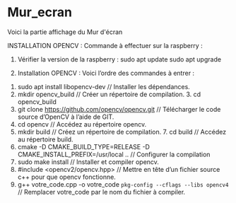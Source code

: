 # Mur_ecran
Voici la partie affichage du Mur d'écran

INSTALLATION OPENCV : 
Commande à effectuer sur la raspberry : 
1) Vérifier la version de la raspberry : 
sudo apt update 
sudo apt upgrade 

2) Installation OPENCV : 
Voici l’ordre des commandes à entrer : 
1. sudo apt install libopencv-dev // Installer les dépendances. 
2. mkdir opencv_build // Créer un répertoire de compilation. 3. cd opencv_build 
4. git clone https://github.com/opencv/opencv.git // Télécharger le code source d’OpenCV à l’aide de GIT. 
5. cd opencv // Accédez au répertoire opencv. 
6. mkdir build // Créez un répertoire de compilation. 7. cd build // Accédez au répertoire build. 
8. cmake -D CMAKE_BUILD_TYPE=RELEASE -D 
CMAKE_INSTALL_PREFIX=/usr/local .. // Configurer la compilation 
9. sudo make install // Installer et compiler opencv. 
10. #include <opencv2/opencv.hpp> // Mettre en tête d’un fichier source c++ pour que opencv fonctionne. 
11. g++ votre_code.cpp -o votre_code `pkg-config --cflags --libs opencv4` // Remplacer votre_code par le nom du fichier à compiler. 
